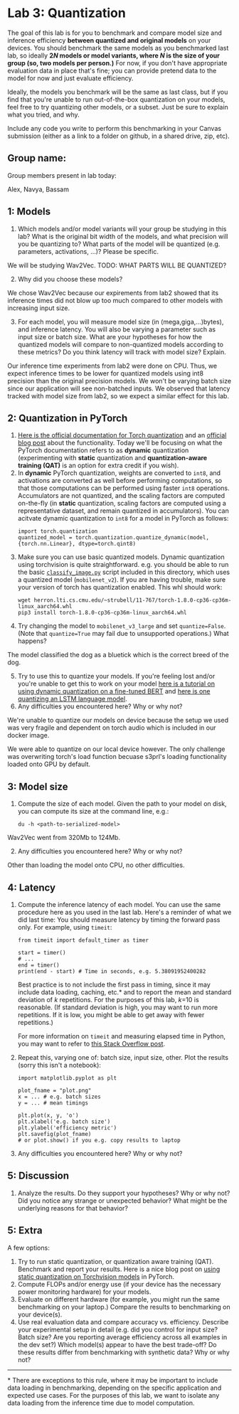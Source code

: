 Lab 3: Quantization
===
The goal of this lab is for you to benchmark and compare model size and inference efficiency **between quantized and original models** on your devices. You should benchmark the same models as you benchmarked last lab, so ideally **2*N* models or model variants, where *N* is the size of your group (so, two models per person.)** For now, if you don't have appropriate evaluation data in place that's fine; you can provide pretend data to the model for now and just evaluate efficiency.

Ideally, the models you benchmark will be the same as last class, but if you find that you're unable to run out-of-the-box quantization on your models, feel free to try quantizing other models, or a subset. Just be sure to explain what you tried, and why.

Include any code you write to perform this benchmarking in your Canvas submission (either as a link to a folder on github, in a shared drive, zip, etc).

Group name:
---
Group members present in lab today:

Alex, Navya, Bassam

1: Models
----
1. Which models and/or model variants will your group be studying in this lab? What is the original bit width of the models, and what precision will you be quantizing to? What parts of the model will be quantized (e.g. parameters, activations, ...)? Please be specific.

We will be studying Wav2Vec. TODO: WHAT PARTS WILL BE QUANTIZED?

2. Why did you choose these models?

We chose Wav2Vec because our expirements from lab2 showed that its inference times did not blow up too much compared to other models with increasing input size. 

3. For each model, you will measure model size (in (mega,giga,...)bytes), and inference latency. You will also be varying a parameter such as input size or batch size. What are your hypotheses for how the quantized models will compare to non-quantized models according to these metrics? Do you think latency will track with model size? Explain.

Our inference time experiments from lab2 were done on CPU. Thus, we expect inference times to be lower for quantized models using int8 precision than the original precision models. We won't be varying batch size since our application will see non-batched inputs. We observed that latency tracked with model size from lab2, so we expect a similar effect for this lab.  

2: Quantization in PyTorch
----
1. [Here is the official documentation for Torch quantization](https://pytorch.org/docs/stable/quantization.html) and an [official blog post](https://pytorch.org/blog/introduction-to-quantization-on-pytorch/) about the functionality. Today we'll be focusing on what the PyTorch documentation refers to as  **dynamic** quantization (experimenting with **static** quantization and **quantization-aware training (QAT)** is an option for extra credit if you wish). 
2. In **dynamic** PyTorch quantization, weights are converted to `int8`, and activations are converted as well before performing computations, so that those computations can be performed using faster `int8` operations. Accumulators are not quantized, and the scaling factors are computed on-the-fly (in **static** quantization, scaling factors are computed using a representative dataset, and remain quantized in accumulators). You can acitvate dynamic quantization to `int8` for a model in PyTorch as follows: 
   ```
   import torch.quantization
   quantized_model = torch.quantization.quantize_dynamic(model, {torch.nn.Linear}, dtype=torch.qint8)
   ```
3. Make sure you can use basic quantized models. Dynamic quantization using torchvision is quite straightforward. e.g. you should be able to run the basic [`classify_image.py`](https://github.com/strubell/11-767/blob/main/labs/lab3-quantization/classify_image.py) script included in this directory, which uses a quantized model (`mobilenet_v2`). If you are having trouble, make sure your version of torch has quantization enabled. This whl should work:
    ```
    wget herron.lti.cs.cmu.edu/~strubell/11-767/torch-1.8.0-cp36-cp36m-linux_aarch64.whl
    pip3 install torch-1.8.0-cp36-cp36m-linux_aarch64.whl
    ```
4. Try changing the model to `mobilenet_v3_large` and set `quantize=False`. (Note that `quantize=True` may fail due to unsupported operations.) What happens?

The model classified the dog as a bluetick which is the correct breed of the dog. 

5. Try to use this to quantize your models. If you're feeling lost and/or you're unable to get this to work on your model [here is a tutorial on using dynamic quantization on a fine-tuned BERT](https://pytorch.org/tutorials/intermediate/dynamic_quantization_bert_tutorial.html) and [here is one quantizing an LSTM language model](https://pytorch.org/tutorials/advanced/dynamic_quantization_tutorial.html). 
6. Any difficulties you encountered here? Why or why not?

We're unable to quantize our models on device because the setup we used was very fragile and dependent on torch audio which is included in our docker image. 

We were able to quantize on our local device however. The only challenge was overwriting torch's load function becuase s3prl's loading functionality loaded onto GPU by default. 

3: Model size
----
1. Compute the size of each model. Given the path to your model on disk, you can compute its size at the command line, e.g.:
   ```
   du -h <path-to-serialized-model>
   ```

Wav2Vec went from 320Mb to 124Mb. 

2. Any difficulties you encountered here? Why or why not?

Other than loading the model onto CPU, no other difficulties. 

4: Latency
----
1. Compute the inference latency of each model. You can use the same procedure here as you used in the last lab. Here's a reminder of what we did last time: 
   You should measure latency by timing the forward pass only. For example, using `timeit`:
    ```
    from timeit import default_timer as timer

    start = timer()
    # ...
    end = timer()
    print(end - start) # Time in seconds, e.g. 5.38091952400282
    ```
    Best practice is to not include the first pass in timing, since it may include data loading, caching, etc.* and to report the mean and standard deviation of *k* repetitions. For the purposes of this lab, *k*=10 is reasonable. (If standard deviation is high, you may want to run more repetitions. If it is low, you might be able to get away with fewer repetitions.)
    
    For more information on `timeit` and measuring elapsed time in Python, you may want to refer to [this Stack Overflow post](https://stackoverflow.com/questions/7370801/how-to-measure-elapsed-time-in-python).
2. Repeat this, varying one of: batch size, input size, other. Plot the results (sorry this isn't a notebook):
   ```
   import matplotlib.pyplot as plt
   
   plot_fname = "plot.png"
   x = ... # e.g. batch sizes
   y = ... # mean timings
   
   plt.plot(x, y, 'o')
   plt.xlabel('e.g. batch size')
   plt.ylabel('efficiency metric')
   plt.savefig(plot_fname)
   # or plot.show() if you e.g. copy results to laptop
   ```
4. Any difficulties you encountered here? Why or why not?

5: Discussion
----
1. Analyze the results. Do they support your hypotheses? Why or why not? Did you notice any strange or unexpected behavior? What might be the underlying reasons for that behavior?

5: Extra
----
A few options:
1. Try to run static quantization, or quantization aware training (QAT). Benchmark and report your results. Here is a nice blog post on [using static quantization on Torchvision models](https://leimao.github.io/blog/PyTorch-Static-Quantization/) in PyTorch.
2. Compute FLOPs and/or energy use (if your device has the necessary power monitoring hardware) for your models. 
3. Evaluate on different hardware (for example, you might run the same benchmarking on your laptop.) Compare the results to benchmarking on your device(s).
4. Use real evaluation data and compare accuracy vs. efficiency. Describe your experimental setup in detail (e.g. did you control for input size? Batch size? Are you reporting average efficiency across all examples in the dev set?) Which model(s) appear to have the best trade-off? Do these results differ from benchmarking with synthetic data? Why or why not?

----
\* There are exceptions to this rule, where it may be important to include data loading in benchmarking, depending on the specific application and expected use cases. For the purposes of this lab, we want to isolate any data loading from the inference time due to model computation.
